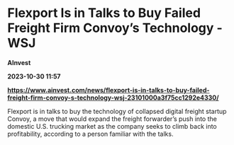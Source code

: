 # Flexport Is in Talks to Buy Failed Freight Firm Convoy’s Technology - WSJ
**AInvest**

**2023-10-30 11:57**

**https://www.ainvest.com/news/flexport-is-in-talks-to-buy-failed-freight-firm-convoy-s-technology-wsj-23101000a3f75cc1292e4330/**

Flexport is in talks to buy the technology of collapsed digital freight startup Convoy, a move that would expand the freight forwarder’s push into the domestic U.S. trucking market as the company seeks to climb back into profitability, according to a person familiar with the talks.